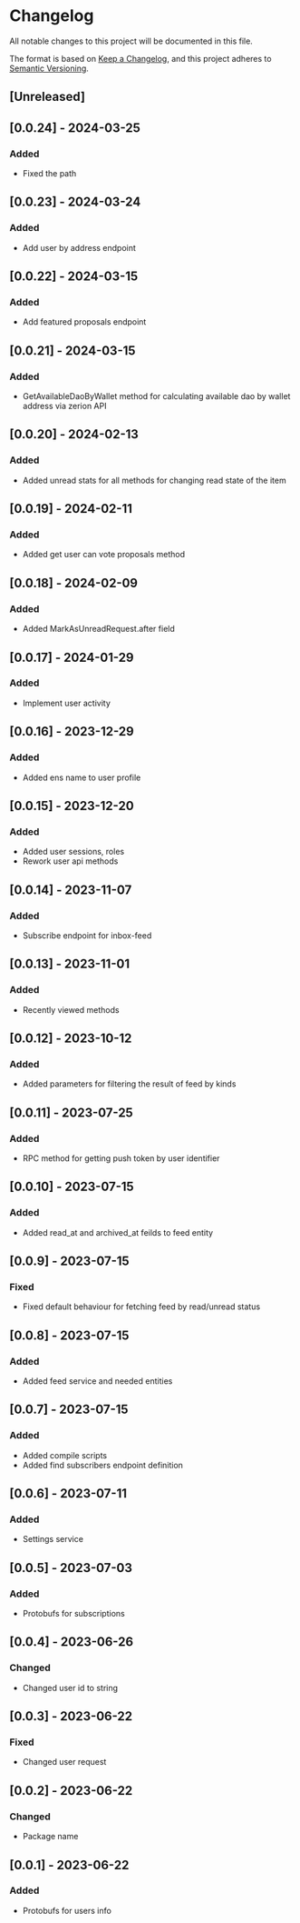 # Changelog

All notable changes to this project will be documented in this file.

The format is based on [Keep a Changelog](https://keepachangelog.com/en/1.0.0/), and this project adheres
to [Semantic Versioning](https://semver.org/spec/v2.0.0.html).

## [Unreleased]

## [0.0.24] - 2024-03-25

### Added
- Fixed the path

## [0.0.23] - 2024-03-24

### Added
- Add user by address endpoint

## [0.0.22] - 2024-03-15

### Added
- Add featured proposals endpoint

## [0.0.21] - 2024-03-15

### Added
- GetAvailableDaoByWallet method for calculating available dao by wallet address via zerion API

## [0.0.20] - 2024-02-13

### Added
- Added unread stats for all methods for changing read state of the item

## [0.0.19] - 2024-02-11

### Added
- Added get user can vote proposals method

## [0.0.18] - 2024-02-09

### Added
- Added MarkAsUnreadRequest.after field

## [0.0.17] - 2024-01-29

### Added
- Implement user activity

## [0.0.16] - 2023-12-29

### Added
- Added ens name to user profile

## [0.0.15] - 2023-12-20

### Added
- Added user sessions, roles
- Rework user api methods

## [0.0.14] - 2023-11-07

### Added
- Subscribe endpoint for inbox-feed

## [0.0.13] - 2023-11-01

### Added
- Recently viewed methods

## [0.0.12] - 2023-10-12

### Added
- Added parameters for filtering the result of feed by kinds

## [0.0.11] - 2023-07-25

### Added
- RPC method for getting push token by user identifier

## [0.0.10] - 2023-07-15

### Added
- Added read_at and archived_at feilds to feed entity

## [0.0.9] - 2023-07-15

### Fixed
- Fixed default behaviour for fetching feed by read/unread status

## [0.0.8] - 2023-07-15

### Added
- Added feed service and needed entities

## [0.0.7] - 2023-07-15

### Added
- Added compile scripts
- Added find subscribers endpoint definition

## [0.0.6] - 2023-07-11

### Added
- Settings service

## [0.0.5] - 2023-07-03

### Added
- Protobufs for subscriptions

## [0.0.4] - 2023-06-26

### Changed
- Changed user id to string

## [0.0.3] - 2023-06-22

### Fixed
- Changed user request

## [0.0.2] - 2023-06-22

### Changed
- Package name

## [0.0.1] - 2023-06-22

### Added
- Protobufs for users info
